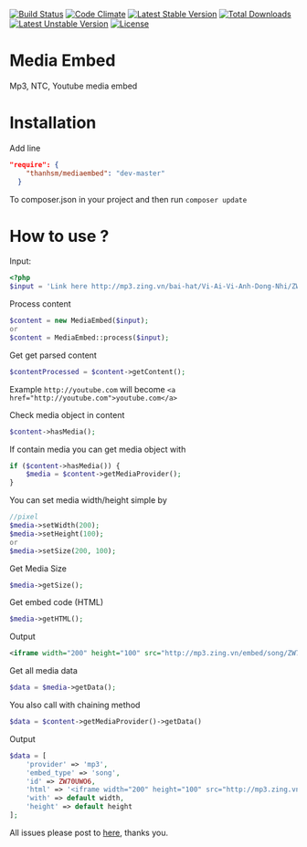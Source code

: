 [![Build Status](https://travis-ci.org/thanhsm/mediaembed.svg?branch=master)](https://travis-ci.org/thanhsm/mediaembed)
[![Code Climate](https://codeclimate.com/repos/552396dde30ba02fce005129/badges/912710602dc797400dcd/gpa.svg)](https://codeclimate.com/repos/552396dde30ba02fce005129/feed)
[![Latest Stable Version](https://poser.pugx.org/thanhsm/mediaembed/v/stable.svg)](https://packagist.org/packages/thanhsm/mediaembed) [![Total Downloads](https://poser.pugx.org/thanhsm/mediaembed/downloads.svg)](https://packagist.org/packages/thanhsm/mediaembed) [![Latest Unstable Version](https://poser.pugx.org/thanhsm/mediaembed/v/unstable.svg)](https://packagist.org/packages/thanhsm/mediaembed) [![License](https://poser.pugx.org/thanhsm/mediaembed/license.svg)](https://packagist.org/packages/thanhsm/mediaembed)
# Media Embed
Mp3, NTC, Youtube media embed
# Installation
Add line
```json
"require": {
    "thanhsm/mediaembed": "dev-master"
  }
  ```
To composer.json in your project and then run ```composer update```

# How to use ?
Input:

```php
<?php
$input = 'Link here http://mp3.zing.vn/bai-hat/Vi-Ai-Vi-Anh-Dong-Nhi/ZW70UWO6.html';
```
Process content
```php
$content = new MediaEmbed($input);
or
$content = MediaEmbed::process($input);
```
Get get parsed content
```php
$contentProcessed = $content->getContent();
```
Example 
```http://youtube.com```  will become ```<a href="http://youtube.com">youtube.com</a>```

Check media object in content
```php
$content->hasMedia();
```
If contain media you can get media object with
```php
if ($content->hasMedia()) {
    $media = $content->getMediaProvider();
}
```
You can set media width/height simple by
```php
//pixel
$media->setWidth(200);
$media->setHeight(100);
or
$media->setSize(200, 100);
```
Get Media Size
```php
$media->getSize();
```
Get embed code (HTML)
```php
$media->getHTML();
```
Output
```xml
<iframe width="200" height="100" src="http://mp3.zing.vn/embed/song/ZW70UWO6?autostart=false" frameborder="0" allowfullscreen="true"></iframe>
```

Get all media data
```php
$data = $media->getData();
```
You also call with chaining method
```php
$data = $content->getMediaProvider()->getData()
```
Output
```php
$data = [
    'provider' => 'mp3',
    'embed_type' => 'song',
    'id' => ZW70UWO6,
    'html' => '<iframe width="200" height="100" src="http://mp3.zing.vn/embed/song/ZW70UWO6?autostart=false" frameborder="0" allowfullscreen="true"></iframe>',
    'with' => default width,
    'height' => default height
];
```
All issues please post to [here](https://github.com/thanhsm/mediaembed/issues), thanks you.
